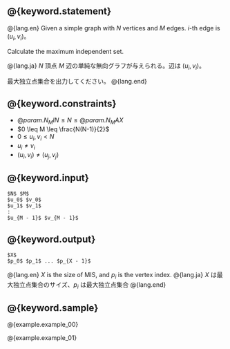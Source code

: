 ## @{keyword.statement}

@{lang.en}
Given a simple graph with $N$ vertices and $M$ edges. $i$-th edge is $(u_i, v_i)$。

Calculate the maximum independent set.

@{lang.ja}
$N$ 頂点 $M$ 辺の単純な無向グラフが与えられる。辺は $(u_i, v_i)$。

最大独立点集合を出力してください。
@{lang.end}

## @{keyword.constraints}

- $@{param.N_MIN} \leq N \leq @{param.N_MAX}$
- $0 \leq M \leq \frac{N(N-1)}{2}$
- $0 \leq u_i, v_i < N$
- $u_i \neq v_i$
- $(u_i, v_i) \neq (u_j, v_j)$

## @{keyword.input}

~~~
$N$ $M$
$u_0$ $v_0$
$u_1$ $v_1$
:
$u_{M - 1}$ $v_{M - 1}$
~~~

## @{keyword.output}

~~~
$X$
$p_0$ $p_1$ ... $p_{X - 1}$
~~~

@{lang.en}
$X$ is the size of MIS, and $p_i$ is the vertex index.
@{lang.ja}
$X$ は最大独立点集合のサイズ、$p_i$ は最大独立点集合
@{lang.end}

## @{keyword.sample}

@{example.example_00}

@{example.example_01}

